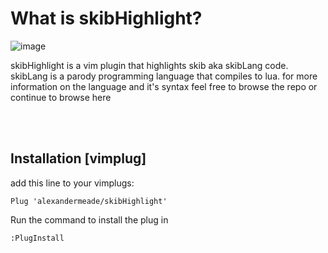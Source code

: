 
# What is skibHighlight?

![image](https://github.com/alexandermeade/skibHighlight/assets/128431625/d1f466f6-4c98-4a9a-9404-d3454b774f0f)





skibHighlight is a vim plugin that highlights skib aka skibLang code. skibLang is a parody programming language that compiles to lua. for more information on the language and it's syntax feel free to browse the repo or continue to browse here 

<br>


<br>

## Installation [vimplug]
add this line to your vimplugs: 

    Plug 'alexandermeade/skibHighlight'
  
Run the command to install the plug in
    
    :PlugInstall
